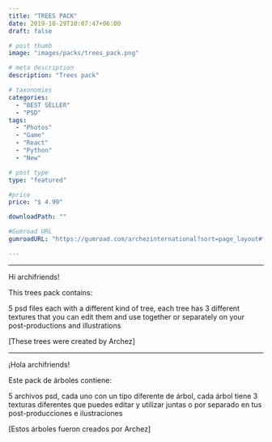 ```yaml
---
title: "TREES PACK"
date: 2019-10-29T10:07:47+06:00
draft: false

# post thumb
image: "images/packs/trees_pack.png"

# meta description
description: "Trees pack"

# taxonomies
categories:
  - "BEST SELLER"
  - "PSD"
tags:
  - "Photos"
  - "Game"
  - "React"
  - "Python"
  - "New"

# post type
type: "featured"

#price
price: "$ 4.99"

downloadPath: ""

#Gumroad URL
gumroadURL: "https://gumroad.com/archezinternational?sort=page_layout#fAahc"

---
```


___

Hi archifriends!

This trees pack contains:

5 psd files each with a different kind of tree, each tree has 3 different textures that you can edit them and use together or separately on your post-productions and illustrations

[These trees were created by Archez]

___

¡Hola archifriends!

Este pack de árboles contiene:

5 archivos psd, cada uno con un tipo diferente de árbol, cada árbol tiene 3 texturas diferentes que puedes editar y utilizar juntas o por separado en tus post-producciones e ilustraciones

[Estos árboles fueron creados por Archez]